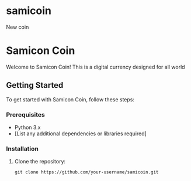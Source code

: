 # samicoin
New coin
# Samicon Coin

Welcome to Samicon Coin! This is a digital currency designed for all world

## Getting Started

To get started with Samicon Coin, follow these steps:

### Prerequisites
- Python 3.x
- [List any additional dependencies or libraries required]

### Installation

1. Clone the repository:
   ```shell
   git clone https://github.com/your-username/samicoin.git
